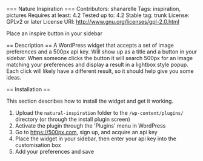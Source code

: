 === Nature Inspiration ===
Contributors: shanarelle
Tags: inspiration, pictures
Requires at least: 4.2
Tested up to: 4.2
Stable tag: trunk
License: GPLv2 or later
License URI: http://www.gnu.org/licenses/gpl-2.0.html

Place an inspire button in your sidebar


== Description ==
A WordPress widget that accepts a set of image preferences and a 500px api key.
Will show up as a title and a button in your sidebar.
When someone clicks the button it will search 500px for an image matching your preferences and
display a result in a lightbox style popup.
Each click will likely have a different result, so it should help give you some ideas.


== Installation ==

This section describes how to install the widget and get it working.

1. Upload the `natural-inspiration` folder to the `/wp-content/plugins/` directory (or through the install plugin screen)
2. Activate the plugin through the 'Plugins' menu in WordPress
3. Go to https://500px.com, sign up, and acquire an api key
4. Place the widget in your sidebar, then enter your api key into the customisation box
5. Add your preferences and save
